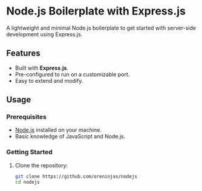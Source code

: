 # Node.js Boilerplate with Express.js

A lightweight and minimal Node.js boilerplate to get started with server-side development using Express.js.

## Features
- Built with **Express.js**.
- Pre-configured to run on a customizable port.
- Easy to extend and modify.

## Usage

### Prerequisites
- [Node.js](https://nodejs.org/) installed on your machine.
- Basic knowledge of JavaScript and Node.js.

### Getting Started
1. Clone the repository:
   ```bash
   git clone https://github.com/oreninjas/nodejs
   cd nodejs
